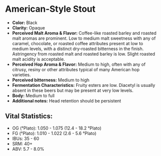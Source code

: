# American-Style Stout

- **Color:** Black
- **Clarity:** Opaque
- **Perceived Malt Aroma & Flavor:** Coffee-like roasted barley and roasted malt aromas are prominent. Low to medium malt sweetness with any of caramel, chocolate, or roasted coffee attributes present at low to medium levels, with a distinct dry-roasted bitterness in the finish. Astringency from roasted malt and roasted barley is low. Slight roasted malt acidity is acceptable.
- **Perceived Hop Aroma & Flavor:** Medium to high, often with any of citrusy, resiny or other attributes typical of many American hop varieties.
- **Perceived bitterness:** Medium to high
- **Fermentation Characteristics:** Fruity esters are low. Diacetyl is usually absent in these beers but may be present at very low levels.
- **Body:** Medium to full
- **Additional notes:** Head retention should be persistent

## Vital Statistics:

- OG (°Plato): 1.050 - 1.075 (12.4 - 18.2 °Plato)
- FG (°Plato): 1.010 - 1.022 (2.6 - 5.6 °Plato)
- IBUs: 35 - 60
- SRM: 40+
- ABV: 5.7 - 8.0% 
